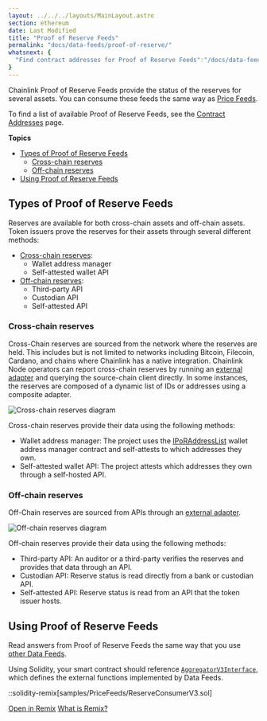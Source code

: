 ```yaml
---
layout: ../../../layouts/MainLayout.astro
section: ethereum
date: Last Modified
title: "Proof of Reserve Feeds"
permalink: "docs/data-feeds/proof-of-reserve/"
whatsnext: {
  "Find contract addresses for Proof of Reserve Feeds":"/docs/data-feeds/proof-of-reserve/addresses/"
}
---
```


Chainlink Proof of Reserve Feeds provide the status of the reserves for several assets. You can consume these feeds the same way as [Price Feeds](/docs/data-feeds/price-feeds/).

To find a list of available Proof of Reserve Feeds, see the [Contract Addresses](/docs/data-feeds/proof-of-reserve/addresses/) page.

**Topics**

- [Types of Proof of Reserve Feeds](#types-of-proof-of-reserve-feeds)
  - [Cross-chain reserves](#cross-chain-reserves)
  - [Off-chain reserves](#off-chain-reserves)
- [Using Proof of Reserve Feeds](#using-proof-of-reserve-feeds)

## Types of Proof of Reserve Feeds

Reserves are available for both cross-chain assets and off-chain assets. Token issuers prove the reserves for their assets through several different methods: 

- [Cross-chain reserves](#cross-chain-reserves):
  - Wallet address manager
  - Self-attested wallet API
- [Off-chain reserves](#off-chain-reserves):
  - Third-party API
  - Custodian API
  - Self-attested API

### Cross-chain reserves

Cross-Chain reserves are sourced from the network where the reserves are held. This includes but is not limited to networks including Bitcoin, Filecoin, Cardano, and chains where Chainlink has a native integration. Chainlink Node operators can report cross-chain reserves by running an [external adapter](/docs/external-adapters/) and querying the source-chain client directly. In some instances, the reserves are composed of a dynamic list of IDs or addresses using a composite adapter.

![Cross-chain reserves diagram](/images/data-feed/cross-chain-reserves.webp)

Cross-chain reserves provide their data using the following methods:

- Wallet address manager: The project uses the [IPoRAddressList](https://github.com/smartcontractkit/chainlink/blob/develop/contracts/src/v0.8/interfaces/PoRAddressList.sol) wallet address manager contract and self-attests to which addresses they own.
- Self-attested wallet API: The project attests which addresses they own through a self-hosted API.

### Off-chain reserves

Off-Chain reserves are sourced from APIs through an [external adapter](/docs/external-adapters/).

![Off-chain reserves diagram](/images/data-feed/off-chain-reserves.webp)

Off-chain reserves provide their data using the following methods:

- Third-party API: An auditor or a third-party verifies the reserves and provides that data through an API.
- Custodian API: Reserve status is read directly from a bank or custodian API.
- Self-attested API: Reserve status is read from an API that the token issuer hosts.

## Using Proof of Reserve Feeds

Read answers from Proof of Reserve Feeds the same way that you use [other Data Feeds](/docs/data-feeds/price-feeds/).

Using Solidity, your smart contract should reference [`AggregatorV3Interface`](https://github.com/smartcontractkit/chainlink/blob/master/contracts/src/v0.8/interfaces/AggregatorV3Interface.sol), which defines the external functions implemented by Data Feeds.


::solidity-remix[samples/PriceFeeds/ReserveConsumerV3.sol]


<div class="remix-callout">
      <a href="https://remix.ethereum.org/#url=https://docs.chain.link/samples/PriceFeeds/ReserveConsumerV3.sol" target="_blank" >Open in Remix</a>
      <a href="/docs/conceptual-overview/#what-is-remix">What is Remix?</a>
</div>